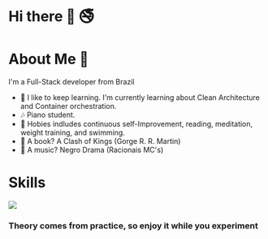 <h1>Hi there 👋 🚭</h1>
<h1>About Me 🔎</h1>
<p>I'm a Full-Stack developer from Brazil </p>
<ul>
  <li>🌱 I like to keep learning. I'm currently learning about Clean Architecture and Container orchestration.</li>
  <li>🎶 Piano student.</li>
  <li>🎈 Hobies indludes continuous self-Improvement, reading, meditation, weight training, and swimming.</li>
  <li>📖 A book? A Clash of Kings (Gorge R. R. Martin)</li>
  <li>🎵 A music? Negro Drama (Racionais MC's)</li>
</ul>
<h1>Skills</h1>
<p align="left">
  <a href="https://skillicons.dev">
    <img src="https://skillicons.dev/icons?i=nodejs,net,aws,react,redux,redis,webpack,tailwind,git,github,gitlab,kubernetes,docker,vercel,sequelize,prisma,mongo,postgres,cs,ts,javascript,c,php,r,python" />
  </a>
</p>
<h3>Theory comes from practice, so enjoy it while you experiment</h1>
<!--
**devHeli0/devheli0** is a ✨ _special_ ✨ repository because its `README.md` (this file) appears on your GitHub profile.

Here are some ideas to get you started:

- 🔭 I’m currently working on ...
- 🌱 I’m currently learning ...
- 👯 I’m looking to collaborate on ...
- 🤔 I’m looking for help with ...
- 💬 Ask me about ...
- 📫 How to reach me: ...
- 😄 Pronouns: ...
- ⚡ Fun fact: ...
-->
    <h1>
     
    </h1>
 
    <h3>I'm currently learning Clean Architecture and CQRS (Command Query Responsibility Segregation).</h3>
    <ul>
      <li</li>
      <li>A music? Negro Drama by Racionais MC's</li>
      <li>A book? </li>
      <li>A movie? Central do Brasil (Walter Salles)</li>
    </ul>
 
